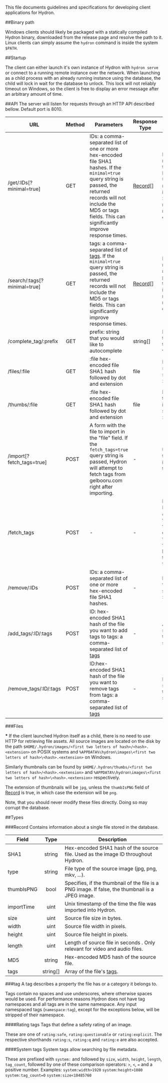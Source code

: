 This file documents guidelines and specifications for developing client
applications for Hydron.

##Binary path

Windows clients should likely be packaged with a statically compiled Hydron
binary, downloaded from the release page and resolve the path to it. Linux
clients can simply assume the `hydron` command is inside the system `$PATH`.

##Startup

The client can either launch it's own instance of Hydron with `hydron serve` or
connect to a running remote instance over the network. When launching as a child
process with an already running instance using the database, the child will lock
in wait for the database to unlock. This lock will not reliably timeout on
Windows, so the client is free to display an error message after an arbitrary
amount of time.

##API
The server will listen for requests through an HTTP API described bellow.
Default port is 8010.

| URL | Method | Parameters | Response Type | Description |
|--|---|---|---|---|
| /get/:IDs[?minimal=true] | GET | IDs: a comma-separated list of one or more hex-encoded file SHA1 hashes. If the `minimal=true` query string is passed, the returned records will not include the MD5 or tags fields. This can significantly improve response times. | [Record](#record)[] | Returns records with the target IDs. Unmatched records are ignored.  If :IDs is empty, returns all records in the database. |
| /search/:tags[?minimal=true] | GET | tags: a comma-separated list of [tags](#tag). If the `minimal=true` query string is passed, the returned records will not include the MD5 or tags fields. This can significantly improve response times. | [Record](#record)[] | Returns records that match all the provided tags.  If  :tags is empty, returns all records in the database. |
| /complete_tag/:prefix | GET | prefix: string that you would like to autocomplete | string[] | Returns up to the first ten tags that start with :prefix. |
| /files/:file | GET | :file hex-encoded file SHA1 hash followed by dot and extension | file | Returns the source file specified by :file.**\*** |
| /thumbs/:file | GET | :file hex-encoded file SHA1 hash followed by dot and extension | file | Returns the thumbnail image specified by :file.**\*** |
| /import[?fetch_tags=true] | POST | A form with the file to import in the "file" field. If the `fetch_tags=true` query string is passed, Hydron will attempt to fetch tags from gelbooru.com right after importing.  | - | Uploads a file to be imported into the database. |
| /fetch_tags | POST | - | - | Instructs Hydron to attempt to fetch tags from gelbooru.com for all eligible files, that have not had their tags fetched yet. |
| /remove/:IDs | POST | IDs: a comma-separated list of one or more hex-encoded file SHA1 hashes. | - | Remove the files specified by :IDs. |
| /add_tags/:ID/:tags | POST | ID: hex-encoded SHA1 hash of the file you want to add tags to tags: a comma-separated list of [tags](#tag) | - | Add the specified tags to the specified file |
| /remove_tags/:ID/:tags | POST | ID:hex-encoded SHA1 hash of the file you want to remove tags from tags: a comma-separated list of [tags](#tag) | - | Remove the specified tags from the specified file |

###Files

**\*** If the client launched Hydron itself as a child, there is no need to use
HTTP for retrieving file assets. All source images are located on the disk
by the path
`$HOME/.hydron/images/<first two letters of hash>/<hash>.<extension>` on POSIX
systems and
`%APPDATA%\hydron\images\<first two letters of hash>\<hash>.<extension>` on
Windows.

Similarly thumbnails can be found by
`$HOME/.hydron/thumbs/<first two letters of hash>/<hash>.<extension>` and
`%APPDATA%\hydron\images\<first two letters of hash>\<hash>.<extension>`
respectively.

The extension of thumbnails will be `jpg`, unless the `thumbIsPNG` field of
[Record](#record) is true, in which case the extension will be `png`.

Note, that you should never modify these files directly. Doing so may corrupt
the database.

##Types

###Record
Contains information about a single file stored in the database.

| Field | Type | Description |
|---|:---:|---|
| SHA1 | string | Hex-encoded SHA1 hash of the source file. Used as the image ID throughout Hydron. |
| type | string | File type of the source image (jpg, png, mkv, ...). |
| thumbIsPNG | bool | Specifies, if the thumbnail of the file is a PNG image. If false, the thumbnail is a JPEG image.  |
| importTime | uint | Unix timestamp of the time the file was imported into Hydron. |
| size | uint | Source file size in bytes. |
| width | uint | Source file width in pixels. |
| height | uint | Source file height in pixels. |
| length | uint | Length of source file in seconds . Only relevant for video and audio files. |
| MD5 | string | Hex-encoded MD5 hash of the source file. |
| tags | string[] | Array of the file's [tags](#tag). |

###tag
A tag describes a property the file has or a category it belongs to.

Tags contain no spaces and use underscores, where otherwise spaces would be
used. For performance reasons Hydron does not have tag namespaces and all tags
are in the same namespace. Any input namespaced tags (`namespace:tag`), except
for the exceptions below, will be stripped of their namespace.

####Rating tags
Tags that define a safety rating of an image.

These are one of `rating:safe`, `rating:questionable` or `rating:explicit`.
The respective shorthands `rating:s`, `rating:q` and `rating:e` are also
accepted.

####System tags
System tags allow searching by file metadata.

These are prefixed with `system:` and followed by
`size`, `width`, `height`, `length`, `tag_count`,
followed by one of these comparison operators:
`>`, `<`, `=`
and a positive number.
Examples:
`system:width>1920` `system:height>1080` `system:tag_count=0`
`system:size<10485760`

